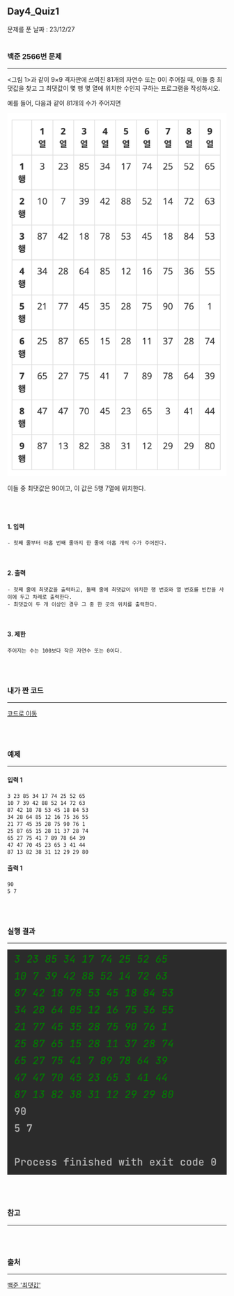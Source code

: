 ## Day4_Quiz1
문제를 푼 날짜 : 23/12/27
<br />
<br />

### 백준 2566번 문제
---
<그림 1>과 같이 9×9 격자판에 쓰여진 81개의 자연수 또는 0이 주어질 때, 이들 중 최댓값을 찾고 그 최댓값이 몇 행 몇 열에 위치한 수인지 구하는 프로그램을 작성하시오.

예를 들어, 다음과 같이 81개의 수가 주어지면

![images-001](/W5/images/d2q1-001.png)

이들 중 최댓값은 90이고, 이 값은 5행 7열에 위치한다.

<br />
<br />

#### 1. 입력
```
- 첫째 줄부터 아홉 번째 줄까지 한 줄에 아홉 개씩 수가 주어진다. 
```


<br />

#### 2. 출력
```
- 첫째 줄에 최댓값을 출력하고, 둘째 줄에 최댓값이 위치한 행 번호와 열 번호를 빈칸을 사이에 두고 차례로 출력한다. 
- 최댓값이 두 개 이상인 경우 그 중 한 곳의 위치를 출력한다.
```
<br />

#### 3. 제한
```
주어지는 수는 100보다 작은 자연수 또는 0이다.
```

<br />
<br />

### 내가 짠 코드
---
[코드로 이동](/algorithm-study-project/src/w5/d2/Maximum.java)

<br />
<br />


### 예제
---
#### 입력 1
```
3 23 85 34 17 74 25 52 65
10 7 39 42 88 52 14 72 63
87 42 18 78 53 45 18 84 53
34 28 64 85 12 16 75 36 55
21 77 45 35 28 75 90 76 1
25 87 65 15 28 11 37 28 74
65 27 75 41 7 89 78 64 39
47 47 70 45 23 65 3 41 44
87 13 82 38 31 12 29 29 80
```
#### 출력 1
```
90
5 7
```

<br />
<br />



### 실행 결과
---
![images-002](/W5/images/d2q1-002.png)

<br />
<br />

### 참고
---


<br />
<br />

### 출처
---
[백준 '최댓값'](https://www.acmicpc.net/problem/2566)